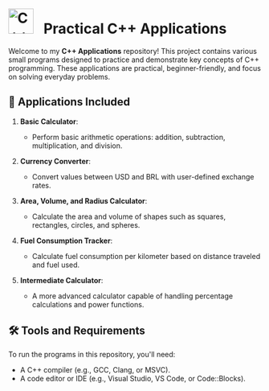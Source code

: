# <img width='50' height='50' src="https://cdn.jsdelivr.net/gh/devicons/devicon@latest/icons/cplusplus/cplusplus-plain.svg" title="C++"/>&nbsp;&nbsp; Practical C++ Applications

Welcome to my **C++ Applications** repository! This project contains various small programs designed to practice and demonstrate key concepts of C++ programming. These applications are practical, beginner-friendly, and focus on solving everyday problems.

## 🌟 Applications Included

1. **Basic Calculator**:  
   - Perform basic arithmetic operations: addition, subtraction, multiplication, and division.

2. **Currency Converter**:  
   - Convert values between USD and BRL with user-defined exchange rates.

3. **Area, Volume, and Radius Calculator**:  
   - Calculate the area and volume of shapes such as squares, rectangles, circles, and spheres.

4. **Fuel Consumption Tracker**:  
   - Calculate fuel consumption per kilometer based on distance traveled and fuel used.

5. **Intermediate Calculator**:  
   - A more advanced calculator capable of handling percentage calculations and power functions.

## 🛠️ Tools and Requirements

To run the programs in this repository, you'll need:

- A C++ compiler (e.g., GCC, Clang, or MSVC).
- A code editor or IDE (e.g., Visual Studio, VS Code, or Code::Blocks).
